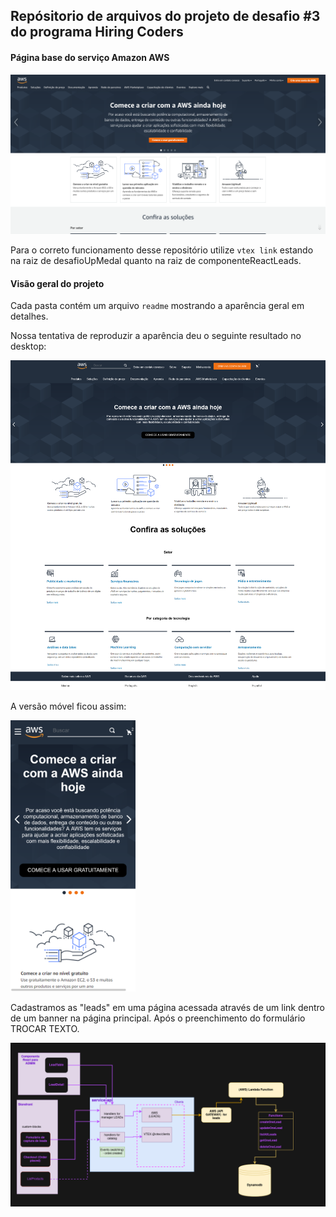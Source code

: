 ## Repósitorio de arquivos do projeto de desafio #3 do programa Hiring Coders

#### Página base do serviço Amazon AWS

![Página inicial do Amazon AWS](./desafioUpMedal/docs/assets/home-aws.png)

Para o correto funcionamento desse repositório utilize `vtex link` estando na raiz de desafioUpMedal quanto na raiz de componenteReactLeads.

#### Visão geral do projeto

Cada pasta contém um arquivo `readme` mostrando a aparência geral em detalhes.

Nossa tentativa de reproduzir a aparência deu o seguinte resultado no desktop:

![Página principal do desktop](./desafioUpMedal/docs/assets/home-desktop.png)

A versão móvel ficou assim:

<img alt="Página inicial móvel" src="./desafioUpMedal/docs/assets/home-movel.png" alt="drawing" width="200"/>

Cadastramos as "leads" em uma página acessada através de um link dentro de um banner na página principal. Após o preenchimento do formulário TROCAR TEXTO.

![Diagrama de funcionamento do back-end](./desafioUpMedal/docs/assets/diagrama-fluxo.png)




